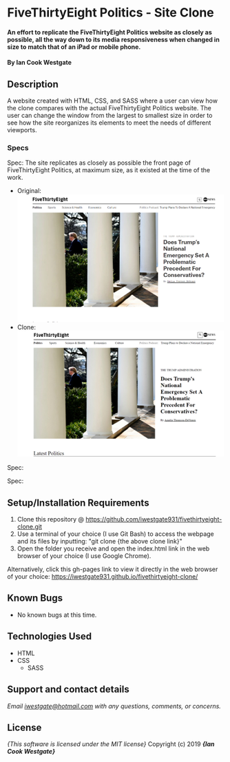 # FiveThirtyEight Politics - Site Clone

#### An effort to replicate the FiveThirtyEight Politics website as closely as possible, all the way down to its media responsiveness when changed in size to match that of an iPad or mobile phone.

#### By **Ian Cook Westgate**

## Description

A website created with HTML, CSS, and SASS where a user can view how the clone compares with the actual FiveThirtyEight Politics website. The user can change the window from the largest to smallest size in order to see how the site reorganizes its elements to meet the needs of different viewports.

### Specs

Spec: The site replicates as closely as possible the front page of FiveThirtyEight Politics, at maximum size, as it existed at the time of the work.
  - Original: ![FiveThirtyEight Politics at maximum size](readme-img/fivethirtyeight-original-max.PNG)
  - Clone: ![Clone at maximum size](readme-img/fivethirtyeight-clone-max.PNG)

Spec:

Spec:

## Setup/Installation Requirements

1. Clone this repository @ https://github.com/iwestgate931/fivethirtyeight-clone.git
2. Use a terminal of your choice (I use Git Bash) to access the webpage and its files by inputting: "git clone {the above clone link}"
3. Open the folder you receive and open the index.html link in the web browser of your choice (I use Google Chrome).

Alternatively, click this gh-pages link to view it directly in the web browser of your choice: https://iwestgate931.github.io/fivethirtyeight-clone/

## Known Bugs
* No known bugs at this time.

## Technologies Used
* HTML
* CSS
  * SASS

## Support and contact details

_Email iwestgate@hotmail.com with any questions, comments, or concerns._

## License

*{This software is licensed under the MIT license}*
Copyright (c) 2019 **_{Ian Cook Westgate}_**
